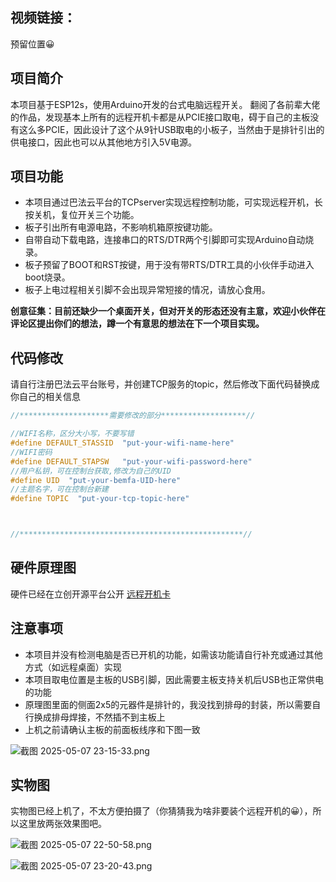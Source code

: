 
## 视频链接：
预留位置😀
## 项目简介
本项目基于ESP12s，使用Arduino开发的台式电脑远程开关。
翻阅了各前辈大佬的作品，发现基本上所有的远程开机卡都是从PCIE接口取电，碍于自己的主板没有这么多PCIE，因此设计了这个从9针USB取电的小板子，当然由于是排针引出的供电接口，因此也可以从其他地方引入5V电源。
## 项目功能
- 本项目通过巴法云平台的TCPserver实现远程控制功能，可实现远程开机，长按关机，复位开关三个功能。
- 板子引出所有电源电路，不影响机箱原按键功能。
- 自带自动下载电路，连接串口的RTS/DTR两个引脚即可实现Arduino自动烧录。
- 板子预留了BOOT和RST按键，用于没有带RTS/DTR工具的小伙伴手动进入boot烧录。
- 板子上电过程相关引脚不会出现异常短接的情况，请放心食用。

**创意征集：目前还缺少一个桌面开关，但对开关的形态还没有主意，欢迎小伙伴在评论区提出你们的想法，蹲一个有意思的想法在下一个项目实现。**

## 代码修改
请自行注册巴法云平台账号，并创建TCP服务的topic，然后修改下面代码替换成你自己的相关信息
```C++
//********************需要修改的部分*******************//

//WIFI名称，区分大小写，不要写错
#define DEFAULT_STASSID  "put-your-wifi-name-here"
//WIFI密码
#define DEFAULT_STAPSW   "put-your-wifi-password-here"
//用户私钥，可在控制台获取,修改为自己的UID
#define UID  "put-your-bemfa-UID-here"
//主题名字，可在控制台新建
#define TOPIC  "put-your-tcp-topic-here"



//**************************************************//
```

## 硬件原理图
硬件已经在立创开源平台公开
[远程开机卡](https://oshwhub.com/chenglim/yuan-cheng-kai-ji-ka-dai-zi-dong-xia-zai)

## 注意事项

* 本项目并没有检测电脑是否已开机的功能，如需该功能请自行补充或通过其他方式（如远程桌面）实现
* 本项目取电位置是主板的USB引脚，因此需要主板支持关机后USB也正常供电的功能
* 原理图里面的侧面2x5的元器件是排针的，我没找到排母的封装，所以需要自行换成排母焊接，不然插不到主板上
* 上机之前请确认主板的前面板线序和下图一致

![截图 2025-05-07 23-15-33.png](https://image.lceda.cn/oshwhub/pullImage/f90edfadb2de49d8a17ea21d25eca048.png)



## 实物图
实物图已经上机了，不太方便拍摄了（你猜猜我为啥非要装个远程开机的😀），所以这里放两张效果图吧。

![截图 2025-05-07 22-50-58.png](https://image.lceda.cn/oshwhub/pullImage/4c4c08a7fef643d5b5e68e3f54e074d9.png)

![截图 2025-05-07 23-20-43.png](https://image.lceda.cn/oshwhub/pullImage/8210889c967b4587ab6def128c749b0e.png)